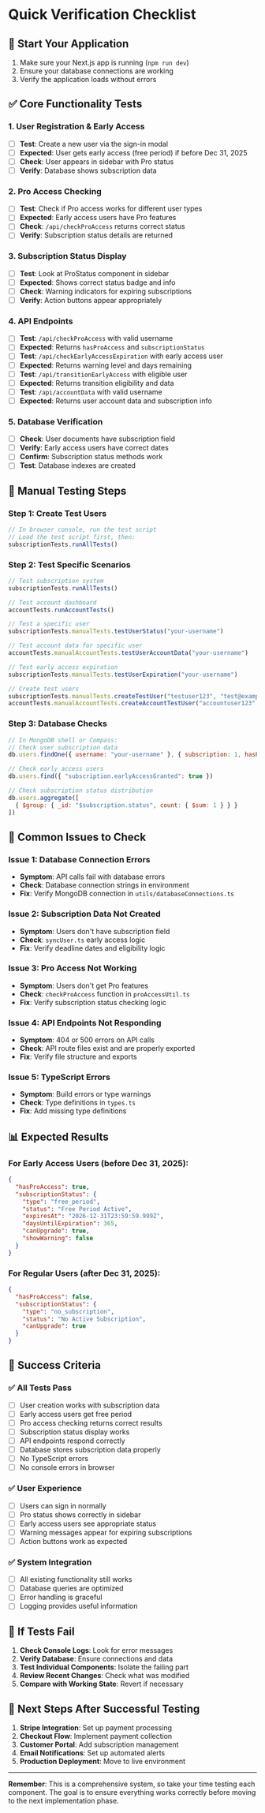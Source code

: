 # Quick Verification Checklist

## 🚀 Start Your Application
1. Make sure your Next.js app is running (`npm run dev`)
2. Ensure your database connections are working
3. Verify the application loads without errors

## ✅ Core Functionality Tests

### 1. User Registration & Early Access
- [ ] **Test**: Create a new user via the sign-in modal
- [ ] **Expected**: User gets early access (free period) if before Dec 31, 2025
- [ ] **Check**: User appears in sidebar with Pro status
- [ ] **Verify**: Database shows subscription data

### 2. Pro Access Checking
- [ ] **Test**: Check if Pro access works for different user types
- [ ] **Expected**: Early access users have Pro features
- [ ] **Check**: `/api/checkProAccess` returns correct status
- [ ] **Verify**: Subscription status details are returned

### 3. Subscription Status Display
- [ ] **Test**: Look at ProStatus component in sidebar
- [ ] **Expected**: Shows correct status badge and info
- [ ] **Check**: Warning indicators for expiring subscriptions
- [ ] **Verify**: Action buttons appear appropriately

### 4. API Endpoints
- [ ] **Test**: `/api/checkProAccess` with valid username
- [ ] **Expected**: Returns `hasProAccess` and `subscriptionStatus`
- [ ] **Test**: `/api/checkEarlyAccessExpiration` with early access user
- [ ] **Expected**: Returns warning level and days remaining
- [ ] **Test**: `/api/transitionEarlyAccess` with eligible user
- [ ] **Expected**: Returns transition eligibility and data
- [ ] **Test**: `/api/accountData` with valid username
- [ ] **Expected**: Returns user account data and subscription info

### 5. Database Verification
- [ ] **Check**: User documents have subscription field
- [ ] **Verify**: Early access users have correct dates
- [ ] **Confirm**: Subscription status methods work
- [ ] **Test**: Database indexes are created

## 🔧 Manual Testing Steps

### Step 1: Create Test Users
```javascript
// In browser console, run the test script
// Load the test script first, then:
subscriptionTests.runAllTests()
```

### Step 2: Test Specific Scenarios
```javascript
// Test subscription system
subscriptionTests.runAllTests()

// Test account dashboard
accountTests.runAccountTests()

// Test a specific user
subscriptionTests.manualTests.testUserStatus("your-username")

// Test account data for specific user
accountTests.manualAccountTests.testUserAccountData("your-username")

// Test early access expiration
subscriptionTests.manualTests.testUserExpiration("your-username")

// Create test users
subscriptionTests.manualTests.createTestUser("testuser123", "test@example.com")
accountTests.manualAccountTests.createAccountTestUser("accountuser123", "account@example.com")
```

### Step 3: Database Checks
```javascript
// In MongoDB shell or Compass:
// Check user subscription data
db.users.findOne({ username: "your-username" }, { subscription: 1, hasProAccess: 1 })

// Check early access users
db.users.find({ "subscription.earlyAccessGranted": true })

// Check subscription status distribution
db.users.aggregate([
  { $group: { _id: "$subscription.status", count: { $sum: 1 } } }
])
```

## 🐛 Common Issues to Check

### Issue 1: Database Connection Errors
- **Symptom**: API calls fail with database errors
- **Check**: Database connection strings in environment
- **Fix**: Verify MongoDB connection in `utils/databaseConnections.ts`

### Issue 2: Subscription Data Not Created
- **Symptom**: Users don't have subscription field
- **Check**: `syncUser.ts` early access logic
- **Fix**: Verify deadline dates and eligibility logic

### Issue 3: Pro Access Not Working
- **Symptom**: Users don't get Pro features
- **Check**: `checkProAccess` function in `proAccessUtil.ts`
- **Fix**: Verify subscription status checking logic

### Issue 4: API Endpoints Not Responding
- **Symptom**: 404 or 500 errors on API calls
- **Check**: API route files exist and are properly exported
- **Fix**: Verify file structure and exports

### Issue 5: TypeScript Errors
- **Symptom**: Build errors or type warnings
- **Check**: Type definitions in `types.ts`
- **Fix**: Add missing type definitions

## 📊 Expected Results

### For Early Access Users (before Dec 31, 2025):
```json
{
  "hasProAccess": true,
  "subscriptionStatus": {
    "type": "free_period",
    "status": "Free Period Active",
    "expiresAt": "2026-12-31T23:59:59.999Z",
    "daysUntilExpiration": 365,
    "canUpgrade": true,
    "showWarning": false
  }
}
```

### For Regular Users (after Dec 31, 2025):
```json
{
  "hasProAccess": false,
  "subscriptionStatus": {
    "type": "no_subscription",
    "status": "No Active Subscription",
    "canUpgrade": true
  }
}
```

## 🎯 Success Criteria

### ✅ All Tests Pass
- [ ] User creation works with subscription data
- [ ] Early access users get free period
- [ ] Pro access checking returns correct results
- [ ] Subscription status display works
- [ ] API endpoints respond correctly
- [ ] Database stores subscription data properly
- [ ] No TypeScript errors
- [ ] No console errors in browser

### ✅ User Experience
- [ ] Users can sign in normally
- [ ] Pro status shows correctly in sidebar
- [ ] Early access users see appropriate status
- [ ] Warning messages appear for expiring subscriptions
- [ ] Action buttons work as expected

### ✅ System Integration
- [ ] All existing functionality still works
- [ ] Database queries are optimized
- [ ] Error handling is graceful
- [ ] Logging provides useful information

## 🚨 If Tests Fail

1. **Check Console Logs**: Look for error messages
2. **Verify Database**: Ensure connections and data
3. **Test Individual Components**: Isolate the failing part
4. **Review Recent Changes**: Check what was modified
5. **Compare with Working State**: Revert if necessary

## 📝 Next Steps After Successful Testing

1. **Stripe Integration**: Set up payment processing
2. **Checkout Flow**: Implement payment collection
3. **Customer Portal**: Add subscription management
4. **Email Notifications**: Set up automated alerts
5. **Production Deployment**: Move to live environment

---

**Remember**: This is a comprehensive system, so take your time testing each component. The goal is to ensure everything works correctly before moving to the next implementation phase. 
